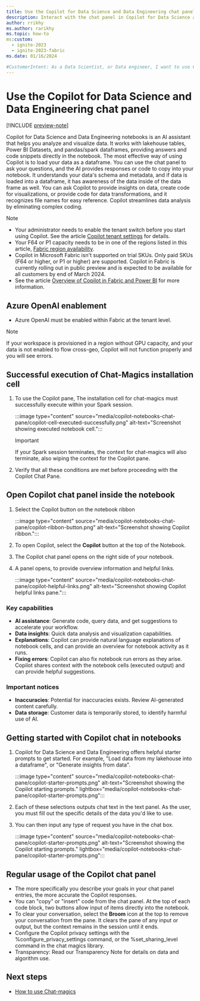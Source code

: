 ```yaml
---
title: Use the Copilot for Data Science and Data Engineering chat panel (preview)
description: Interact with the chat panel in Copilot for Data Science and Data Engineering.
author: rrikhy
ms.author: rarikhy
ms.topic: how-to
ms:custom:
  - ignite-2023
  - ignite-2023-fabric
ms.date: 01/16/2024

#CustomerIntent: As a Data Scientist, or Data engineer, I want to use Copilot for Data Science and Data Engineering to increase my productivity and help answer questions I have about my data to use with notebooks.
---
```

# Use the Copilot for Data Science and Data Engineering chat panel

[!INCLUDE [preview-note](../includes/feature-preview-note.md)]

Copilot for Data Science and Data Engineering notebooks is an AI assistant that helps you analyze and visualize data. It works with lakehouse tables, Power BI Datasets, and pandas/spark dataframes, providing answers and code snippets directly in the notebook. The most effective way of using Copilot is to load your data as a dataframe. You can use the chat panel to ask your questions, and the AI provides responses or code to copy into your notebook. It understands your data's schema and metadata, and if data is loaded into a dataframe, it has awareness of the data inside of the data frame as well. You can ask Copilot to provide insights on data, create code for visualizations, or provide code for data transformations, and it recognizes file names for easy reference. Copilot streamlines data analysis by eliminating complex coding.

> [!NOTE]
>
> - Your administrator needs to enable the tenant switch before you start using Copilot. See the article [Copilot tenant settings](../admin/service-admin-portal-copilot.md) for details. 
> - Your F64 or P1 capacity needs to be in one of the regions listed in this article, [Fabric region availability](../admin/region-availability.md).
> - Copilot in Microsoft Fabric isn't supported on trial SKUs. Only paid SKUs (F64 or higher, or P1 or higher) are supported.
> Copilot in Fabric is currently rolling out in public preview and is expected to be available for all customers by end of March 2024. 
> - See the article [Overview of Copilot in Fabric and Power BI](copilot-fabric-overview.md) for more information.

## Azure OpenAI enablement

- Azure OpenAI must be enabled within Fabric at the tenant level.

> [!NOTE]
> If your workspace is provisioned in a region without GPU capacity, and your data is not enabled to flow cross-geo, Copilot will not function properly and you will see errors.

## Successful execution of Chat-Magics installation cell

1. To use the Copilot pane, The installation cell for chat-magics must successfully execute within your Spark session.

    :::image type="content" source="media/copilot-notebooks-chat-pane/copilot-cell-executed-successfully.png" alt-text="Screenshot showing executed notebook cell.":::

    >[!IMPORTANT]
    > If your Spark session terminates, the context for chat-magics will also terminate, also wiping the context for the Copilot pane.

1. Verify that all these conditions are met before proceeding with the Copilot Chat Pane.

## Open Copilot chat panel inside the notebook

1. Select the Copilot button on the notebook ribbon

    :::image type="content" source="media/copilot-notebooks-chat-pane/copilot-ribbon-button.png" alt-text="Screenshot showing Copilot ribbon.":::

1. To open Copilot, select the **Copilot** button at the top of the Notebook.
1. The Copilot chat panel opens on the right side of your notebook.
1. A panel opens, to provide overview information and helpful links.

    :::image type="content" source="media/copilot-notebooks-chat-pane/copilot-helpful-links.png" alt-text="Screenshot showing Copilot helpful links pane.":::

### Key capabilities

- **AI assistance**: Generate code, query data, and get suggestions to accelerate your workflow.
- **Data insights**: Quick data analysis and visualization capabilities.
- **Explanations**: Copilot can provide natural language explanations of notebook cells, and can provide an overview for notebook activity as it runs.
- **Fixing errors**: Copilot can also fix notebook run errors as they arise. Copilot shares context with the notebook cells (executed output) and can provide helpful suggestions.

### Important notices

- **Inaccuracies**: Potential for inaccuracies exists. Review AI-generated content carefully.
- **Data storage**: Customer data is temporarily stored, to identify harmful use of AI.

## Getting started with Copilot chat in notebooks

1. Copilot for Data Science and Data Engineering offers helpful starter prompts to get started. For example, "Load data from my lakehouse into a dataframe", or "Generate insights from data".

    :::image type="content" source="media/copilot-notebooks-chat-pane/copilot-starter-prompts.png" alt-text="Screenshot showing the Copilot starting prompts." lightbox="media/copilot-notebooks-chat-pane/copilot-starter-prompts.png":::

1. Each of these selections outputs chat text in the text panel. As the user, you must fill out the specific details of the data you'd like to use.
1. You can then input any type of request you have in the chat box.

    :::image type="content" source="media/copilot-notebooks-chat-pane/copilot-starter-prompts.png" alt-text="Screenshot showing the Copilot starting prompts." lightbox="media/copilot-notebooks-chat-pane/copilot-starter-prompts.png":::

## Regular usage of the Copilot chat panel

- The more specifically you describe your goals in your chat panel entries, the more accurate the Copilot responses.
- You can "copy" or "insert" code from the chat panel. At the top of each code block, two buttons allow input of items directly into the notebook.
- To clear your conversation, select the **Broom** icon at the top to remove your conversation from the pane. It clears the pane of any input or output, but the context remains in the session until it ends.
- Configure the Copilot privacy settings with the %configure_privacy_settings command, or the %set_sharing_level command in the chat magics library.
- Transparency: Read our Transparency Note for details on data and algorithm use.

## Next steps

- [How to use Chat-magics](./copilot-notebooks-chat-magics.md)
